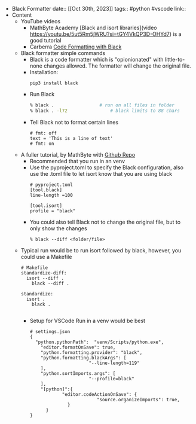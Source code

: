 - Black Formatter
  date:: [[Oct 30th, 2023]]
  tags:: #python #vscode
  link::
- Content
	- YouTube videos
		- MathByte Academy [Black and isort libraries](video https://youtu.be/5ut5Rm5jWRU?si=tGY4VkQP3D-OHYd7) is a good tutorial
		- Carberra [Code Formatting with Black](https://youtu.be/A6S2nZAXgT8?si=O3fbLtMTAluiSMuI)
	- Black formatter simple commands
		- Black is a code formatter which is "opionionated" with little-to-none changes allowed.  The formatter will change the original file.
		- Installation:
		  ```
		  pip3 install black
		  ```
		- Run Black
		  ```bash
		  % black .					# run on all files in folder
		  % black . -l72				# black limits to 88 chars
		  ```
		- Tell Black not to format certain lines
		  ```
		  # fmt: off
		  text = 'This is a line of text'
		  # fmt: on
		  ```
	- A fuller tutorial, by MathByte with [Github Repo](https://github.com/fbaptiste/python-blog)
		- Recommended that you run in an venv
		- Use the pyproject.toml to specify the Black configuration, also use the .toml file to let isort know that you are using black
		  ```
		  # pyproject.toml
		  [tool.black]
		  line-length =100
		  
		  [tool.isort]
		  profile = "black"
		  ```
		- You could also tell Black not to change the original file, but to only show the changes
		  ```
		  % black --diff <folder/file>
		  ```
	- Typical run would be to run isort followed by black, however, you could use a Makefile
	  ```
	  # Makefile
	  standardize-diff:
	  	isort --diff .
	      black --diff .
	      
	  standardize:
	  	isort .
	      black .
	   
	  ```
		- Setup for VSCode
		  Run in a venv would be best 
		  ```
		  # settings.json
		  {
		  	"python.pythonPath":  "venv/Scripts/python.exe",
		      "editor.formatOnSave": true,
		      "python.formatting.provider": "black",
		      "python.formatting.blackArgs": [
		      					"--line-length=119"
		      ],
		      "python.sortImports.args": [
		      					"--profile=black"
		      ],
		      "[python]":{
		              "editor.codeActionOnSave": {
		                           "source.organizeImports": true,
		                }
		        }
		  }
		  ```